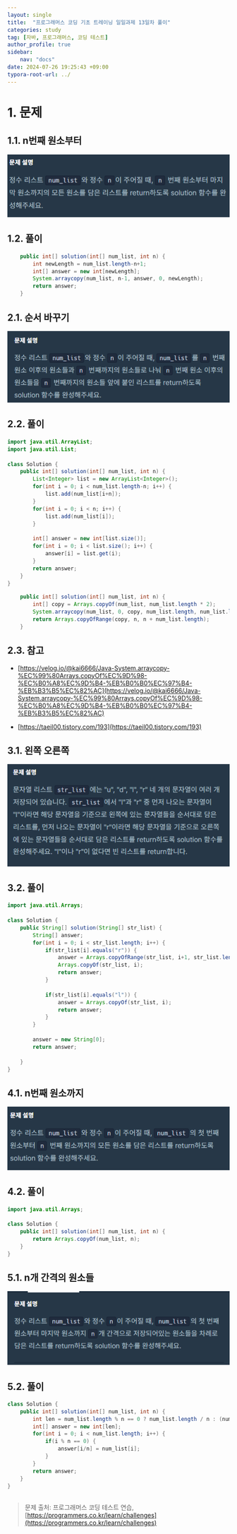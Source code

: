 ```yaml
---
layout: single
title:  "프로그래머스 코딩 기초 트레이닝 일일과제 13일차 풀이"
categories: study
tag: [자바, 프로그래머스, 코딩 테스트]
author_profile: true
sidebar:
    nav: "docs"
date: 2024-07-26 19:25:43 +09:00
typora-root-url: ../
---
```








# 1. 문제



## 1.1. n번째 원소부터

![image-20240724204632251](/images/2024-07-24-practice-programmers-13/image-20240724204632251.png)



## 1.2. 풀이

```java
    public int[] solution(int[] num_list, int n) {
    	int newLength = num_list.length-n+1;
    	int[] answer = new int[newLength];
    	System.arraycopy(num_list, n-1, answer, 0, newLength);
    	return answer;
    }
```







## 2.1. 순서 바꾸기

![image-20240724204730897](/images/2024-07-24-practice-programmers-13/image-20240724204730897.png)

## 2.2. 풀이



```java
import java.util.ArrayList;
import java.util.List;

class Solution {
    public int[] solution(int[] num_list, int n) {
    	List<Integer> list = new ArrayList<Integer>();
    	for(int i = 0; i < num_list.length-n; i++) {
    		list.add(num_list[i+n]);
    	}
    	for(int i = 0; i < n; i++) {
    		list.add(num_list[i]);
    	}
    	
    	int[] answer = new int[list.size()];
    	for(int i = 0; i < list.size(); i++) {
    		answer[i] = list.get(i);
    	}
    	return answer;
    }
}
```



```java
    public int[] solution(int[] num_list, int n) {
    	int[] copy = Arrays.copyOf(num_list, num_list.length * 2);
    	System.arraycopy(num_list, 0, copy, num_list.length, num_list.length);
    	return Arrays.copyOfRange(copy, n, n + num_list.length);
    }
```





## 2.3. 참고

- [https://velog.io/@kai6666/Java-System.arraycopy-%EC%99%80Arrays.copyOf%EC%9D%98-%EC%B0%A8%EC%9D%B4-%EB%B0%B0%EC%97%B4-%EB%B3%B5%EC%82%AC](https://velog.io/@kai6666/Java-System.arraycopy-%EC%99%80Arrays.copyOf%EC%9D%98-%EC%B0%A8%EC%9D%B4-%EB%B0%B0%EC%97%B4-%EB%B3%B5%EC%82%AC)

- [https://taeil00.tistory.com/193](https://taeil00.tistory.com/193)





## 3.1. 왼쪽 오른쪽

![image-20240724204835741](/images/2024-07-24-practice-programmers-13/image-20240724204835741.png)



## 3.2. 풀이

```java
import java.util.Arrays;

class Solution {
    public String[] solution(String[] str_list) {
    	String[] answer;
    	for(int i = 0; i < str_list.length; i++) {
    		if(str_list[i].equals("r")) {
    			answer = Arrays.copyOfRange(str_list, i+1, str_list.length);
    			Arrays.copyOf(str_list, i);
    			return answer;
    		}
    		
    		if(str_list[i].equals("l")) {
    			answer = Arrays.copyOf(str_list, i);
    			return answer;
    		}
    	}
    	
    	answer = new String[0];
    	return answer;
    	
    }
}
```





## 4.1. n번째 원소까지

![image-20240724204927326](/images/2024-07-24-practice-programmers-13/image-20240724204927326.png)



## 4.2. 풀이

```java
import java.util.Arrays;

class Solution {
    public int[] solution(int[] num_list, int n) {
    	return Arrays.copyOf(num_list, n);
    }
}
```



## 5.1. n개 간격의 원소들

![image-20240724205003494](/images/2024-07-24-practice-programmers-13/image-20240724205003494.png)



## 5.2. 풀이

```java
class Solution {
    public int[] solution(int[] num_list, int n) {
    	int len = num_list.length % n == 0 ? num_list.length / n : (num_list.length / n) + 1;
    	int[] answer = new int[len];
    	for(int i = 0; i < num_list.length; i++) {
    		if(i % n == 0) {
    			answer[i/n] = num_list[i];
    		}
    	}
    	return answer;
    }
}
```



## 

> 문제 출처: 프로그래머스 코딩 테스트 연습, [https://programmers.co.kr/learn/challenges](https://programmers.co.kr/learn/challenges)
